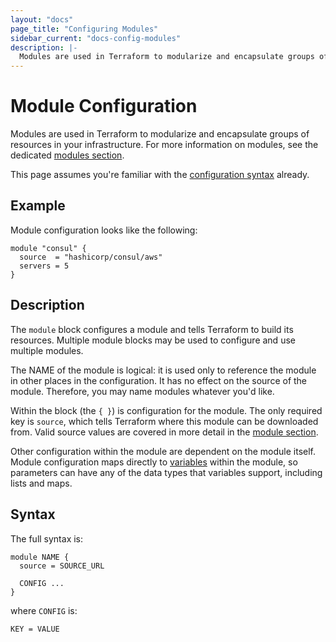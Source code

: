 ```yaml
---
layout: "docs"
page_title: "Configuring Modules"
sidebar_current: "docs-config-modules"
description: |-
  Modules are used in Terraform to modularize and encapsulate groups of resources in your infrastructure. For more information on modules, see the dedicated modules section.
---
```


# Module Configuration

Modules are used in Terraform to modularize and encapsulate groups of
resources in your infrastructure. For more information on modules, see
the dedicated
[modules section](/docs/modules/index.html).

This page assumes you're familiar with the
[configuration syntax](/docs/configuration/syntax.html)
already.

## Example

Module configuration looks like the following:

```hcl
module "consul" {
  source  = "hashicorp/consul/aws"
  servers = 5
}
```

## Description

The `module` block configures a module and tells Terraform to build
its resources. Multiple module blocks may be used to configure and use
multiple modules.

The NAME of the module is logical: it is used only to reference the
module in other places in the configuration. It has no effect on the
source of the module. Therefore, you may name modules whatever you'd like.

Within the block (the `{ }`) is configuration for the module.
The only required key is `source`, which tells Terraform where this module
can be downloaded from. Valid source values are covered in more detail
in the
[module section](/docs/modules/index.html).

Other configuration within the module are dependent on the module itself.
Module configuration maps directly to
[variables](/docs/configuration/variables.html) within the module, so
parameters can have any of the data types that variables support, including
lists and maps.

## Syntax

The full syntax is:

```text
module NAME {
  source = SOURCE_URL

  CONFIG ...
}
```

where `CONFIG` is:

```text
KEY = VALUE
```
